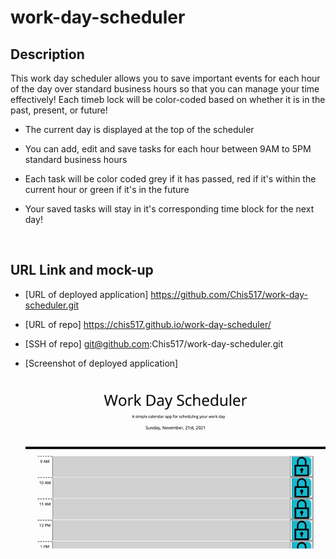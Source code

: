 # work-day-scheduler

## Description
This work day scheduler allows you to save important events for each hour of the day over standard business hours so that you can manage your time effectively! Each timeb lock will be color-coded based on whether it is in the past, present, or future!

* The current day is displayed at the top of the scheduler

* You can add, edit and save tasks for each hour between 9AM to 5PM standard business hours

* Each task will be color coded grey if it has passed, red if it's within the current hour or green if it's in the future

* Your saved tasks will stay in it's corresponding time block for the next day!

<br/>

## URL Link and mock-up
* [URL of deployed application]
https://github.com/Chis517/work-day-scheduler.git

* [URL of repo]
https://chis517.github.io/work-day-scheduler/

* [SSH of repo]
git@github.com:Chis517/work-day-scheduler.git

* [Screenshot of deployed application]

    ![image](work-day-scheduler-mock-up.gif)

